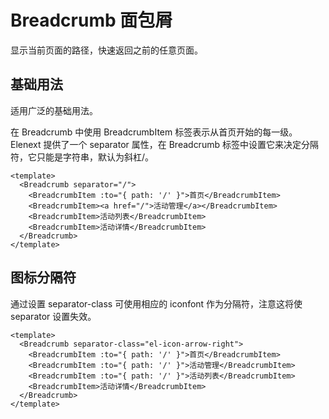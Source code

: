 # Breadcrumb 面包屑

显示当前页面的路径，快速返回之前的任意页面。

## 基础用法

适用广泛的基础用法。

在 Breadcrumb 中使用 BreadcrumbItem 标签表示从首页开始的每一级。Elenext 提供了一个 separator 属性，在 Breadcrumb 标签中设置它来决定分隔符，它只能是字符串，默认为斜杠/。

```vue demo
<template>
  <Breadcrumb separator="/">
    <BreadcrumbItem :to="{ path: '/' }">首页</BreadcrumbItem>
    <BreadcrumbItem><a href="/">活动管理</a></BreadcrumbItem>
    <BreadcrumbItem>活动列表</BreadcrumbItem>
    <BreadcrumbItem>活动详情</BreadcrumbItem>
  </Breadcrumb>
</template>
```

## 图标分隔符

通过设置 separator-class 可使用相应的 iconfont 作为分隔符，注意这将使 separator 设置失效。

```vue demo
<template>
  <Breadcrumb separator-class="el-icon-arrow-right">
    <BreadcrumbItem :to="{ path: '/' }">首页</BreadcrumbItem>
    <BreadcrumbItem :to="{ path: '/' }">活动管理</BreadcrumbItem>
    <BreadcrumbItem :to="{ path: '/' }">活动列表</BreadcrumbItem>
    <BreadcrumbItem>活动详情</BreadcrumbItem>
  </Breadcrumb>
</template>
```
